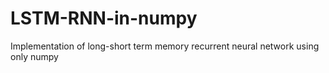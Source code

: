 # LSTM-RNN-in-numpy
Implementation of long-short term memory recurrent neural network using only numpy
